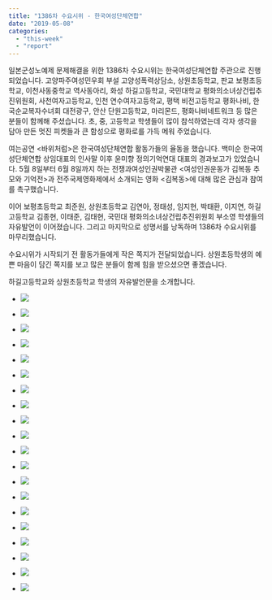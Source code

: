```yaml
---
title: "1386차 수요시위 - 한국여성단체연합"
date: "2019-05-08"
categories: 
  - "this-week"
  - "report"
---
```


일본군성노예제 문제해결을 위한 1386차 수요시위는 한국여성단체연합 주관으로 진행되었습니다. 고양파주여성민우회 부설 고양성폭력상담소, 상원초등학교, 판교 보평초등학교, 이천사동중학교 역사동아리, 화성 하길고등학교, 국민대학교 평화의소녀상건립추진위원회, 사천여자고등학교, 인천 연수여자고등학교, 평택 비전고등학교 평화나비, 한국순교복자수녀회 대전광구, 안산 단원고등학교, 마리몬드, 평화나비네트워크 등 많은 분들이 함께해 주셨습니다. 초, 중, 고등학교 학생들이 많이 참석하였는데 각자 생각을 담아 만든 멋진 피켓들과 큰 함성으로 평화로를 가득 메워 주었습니다.

여는공연 <바위처럼>은 한국여성단체연합 활동가들의 율동을 했습니다. 백미순 한국여성단체연합 상임대표의 인사말 이후 윤미향 정의기억연대 대표의 경과보고가 있었습니다. 5월 8일부터 6월 8일까지 하는 전쟁과여성인권박물관 <여성인권운동가 김복동 추모와 기억전>과 전주국제영화제에서 소개되는 영화 <김복동>에 대해 많은 관심과 참여를 촉구했습니다.

이어 보평초등학교 최준원, 상원초등학교 김연아, 정태성, 임지현, 박태환, 이지연, 하길고등학교 김종현, 이태준, 김태현, 국민대 평화의소녀상건립추진위원회 부소영 학생들의 자유발언이 이어졌습니다. 그리고 마지막으로 성명서를 낭독하며 1386차 수요시위를 마무리했습니다.

수요시위가 시작되기 전 활동가들에게 작은 쪽지가 전달되었습니다. 상원초등학생의 예쁜 마음이 담긴 쪽지를 보고 많은 분들이 함께 힘을 받으셨으면 좋겠습니다.

하길고등학교와 상원초등학교 학생의 자유발언문을 소개합니다.

- ![](https://womenandwar.net/kr/wp-content/uploads/2019/05/IMGP6613-1024x680.jpg)
    
- ![](https://womenandwar.net/kr/wp-content/uploads/2019/05/IMGP6617-1024x680.jpg)
    
- ![](https://womenandwar.net/kr/wp-content/uploads/2019/05/IMGP6618-1024x680.jpg)
    
- ![](https://womenandwar.net/kr/wp-content/uploads/2019/05/IMGP6626-1024x680.jpg)
    
- ![](https://womenandwar.net/kr/wp-content/uploads/2019/05/IMGP6630-1024x680.jpg)
    
- ![](https://womenandwar.net/kr/wp-content/uploads/2019/05/IMGP6632-1024x680.jpg)
    
- ![](https://womenandwar.net/kr/wp-content/uploads/2019/05/IMGP6640-1024x680.jpg)
    
- ![](https://womenandwar.net/kr/wp-content/uploads/2019/05/IMGP6642-1024x680.jpg)
    
- ![](https://womenandwar.net/kr/wp-content/uploads/2019/05/IMGP6644-1024x680.jpg)
    
- ![](https://womenandwar.net/kr/wp-content/uploads/2019/05/IMGP6648-1024x680.jpg)
    
- ![](https://womenandwar.net/kr/wp-content/uploads/2019/05/IMGP6649-1024x680.jpg)
    
- ![](https://womenandwar.net/kr/wp-content/uploads/2019/05/IMGP6651-1024x680.jpg)
    
- ![](https://womenandwar.net/kr/wp-content/uploads/2019/05/IMGP6654-1024x680.jpg)
    
- ![](https://womenandwar.net/kr/wp-content/uploads/2019/05/IMGP6661-1024x680.jpg)
    
- ![](https://womenandwar.net/kr/wp-content/uploads/2019/05/IMGP6663-1024x680.jpg)
    
- ![](https://womenandwar.net/kr/wp-content/uploads/2019/05/IMGP6667-1024x680.jpg)
    
- ![](https://womenandwar.net/kr/wp-content/uploads/2019/05/photo_2019-05-10_10-51-41-768x1024.jpg)
    
- ![](https://womenandwar.net/kr/wp-content/uploads/2019/05/S28BW-419051010390_0001-724x1024.jpg)
    
- ![](https://womenandwar.net/kr/wp-content/uploads/2019/05/S28BW-419051010390_0002-724x1024.jpg)
    
- ![](https://womenandwar.net/kr/wp-content/uploads/2019/05/연설문_하길고001-1-724x1024.jpg)
